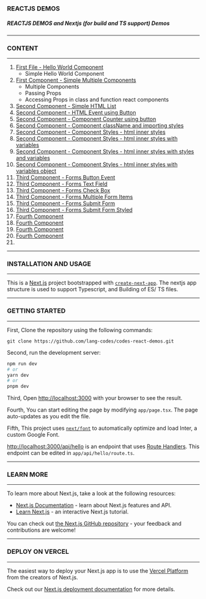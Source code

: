 ### REACTJS DEMOS

##### REACTJS DEMOS and Nextjs (for build and TS support) Demos


-----------------------

### CONTENT

-----------------------

01. [First File - Hello World Component](https://github.com/lang-codes/codes-react-demos/blob/main/src/app/demos/01-01-first-file.js)
    - Simple Hello World Component
02. [First Component - Simple Multiple Components](https://github.com/lang-codes/codes-react-demos/blob/main/src/app/demos/02-01-first-component.js)
    - Multiple Components 
    - Passing Props
    - Accessing Props in class and function react components
03. [Second Component - Simple HTML List](https://github.com/lang-codes/codes-react-demos/blob/main/src/app/demos/02-02-second-component.js)
04. [Second Component - HTML Event using Button](https://github.com/lang-codes/codes-react-demos/blob/main/src/app/demos/02-03-third-component-html-event.js)
05. [Second Component - Component Counter using button](https://github.com/lang-codes/codes-react-demos/blob/main/src/app/demos/2-04-fourth-component-counter.js)
06. [Second Component - Component className and importing styles](https://github.com/lang-codes/codes-react-demos/blob/main/src/app/demos/02-05-fifth-component-className.js)
07. [Second Component - Component Styles - html inner styles](https://github.com/lang-codes/codes-react-demos/blob/main/src/app/demos/02-06-sixth-component-styles.js)
08. [Second Component - Component Styles - html inner styles with variables](https://github.com/lang-codes/codes-react-demos/blob/main/src/app/demos/2-07-seven-component-styles-two.js)
09. [Second Component - Component Styles - html inner styles with styles and variables](https://github.com/lang-codes/codes-react-demos/blob/main/src/app/demos/02-08-eight-component-styles-three.js)
10. [Second Component - Component Styles - html inner styles with variables object](https://github.com/lang-codes/codes-react-demos/blob/main/src/app/demos/02-09-nine-component-styles-four.js)
10. [Third Component - Forms Button Event](https://github.com/lang-codes/codes-react-demos/blob/main/src/app/demos/03-01-forms-simple-button.js)
11. [Third Component - Forms Text Field](https://github.com/lang-codes/codes-react-demos/blob/main/src/app/demos/03-02-forms-input-text-box.js)
12. [Third Component - Forms Check Box](https://github.com/lang-codes/codes-react-demos/blob/main/src/app/demos/03-03-forms-check-buttons.js)
13. [Third Component - Forms Multiple Form Items](https://github.com/lang-codes/codes-react-demos/blob/main/src/app/demos/03-04-forms-multiple-variables.js)
14. [Third Component - Forms Submit Form](https://github.com/lang-codes/codes-react-demos/blob/main/src/app/demos/03-05-forms-submit.js)
15. [Third Component - Forms Submit Form Styled](https://github.com/lang-codes/codes-react-demos/blob/main/src/app/demos/03-06-nine-component-styles-four.js)
16. [Fourth Component](https://github.com/lang-codes/codes-react-demos/blob/main/src/app/demos/02-09-nine-component-styles-four.js)
17. [Fourth Component](https://github.com/lang-codes/codes-react-demos/blob/main/src/app/demos/02-09-nine-component-styles-four.js)
18. [Fourth Component](https://github.com/lang-codes/codes-react-demos/blob/main/src/app/demos/02-09-nine-component-styles-four.js)
19. [Fourth Component](https://github.com/lang-codes/codes-react-demos/blob/main/src/app/demos/02-09-nine-component-styles-four.js)
20. [](https://github.com/lang-codes/codes-react-demos/blob/main/src/app/demos/02-09-nine-component-styles-four.js)

-----------------------

### INSTALLATION AND USAGE

-----------------------



This is a [Next.js](https://nextjs.org/) project bootstrapped with [`create-next-app`](https://github.com/vercel/next.js/tree/canary/packages/create-next-app). The nextjs app structure is used to support Typescript, and Building of ES/ TS files.


-----------------------

### GETTING STARTED

-----------------------



First, Clone the repository using the following commands:

```
git clone https://github.com/lang-codes/codes-react-demos.git
```


Second, run the development server:

```bash
npm run dev
# or
yarn dev
# or
pnpm dev
```

Third, Open [http://localhost:3000](http://localhost:3000) with your browser to see the result.


Fourth, You can start editing the page by modifying `app/page.tsx`. The page auto-updates as you edit the file.


Fifth, This project uses [`next/font`](https://nextjs.org/docs/basic-features/font-optimization) to automatically optimize and load Inter, a custom Google Font.


[http://localhost:3000/api/hello](http://localhost:3000/api/hello) is an endpoint that uses [Route Handlers](https://beta.nextjs.org/docs/routing/route-handlers). This endpoint can be edited in `app/api/hello/route.ts`.


-----------------------

### LEARN MORE

-----------------------



To learn more about Next.js, take a look at the following resources:

- [Next.js Documentation](https://nextjs.org/docs) - learn about Next.js features and API.
- [Learn Next.js](https://nextjs.org/learn) - an interactive Next.js tutorial.

You can check out [the Next.js GitHub repository](https://github.com/vercel/next.js/) - your feedback and contributions are welcome!


-----------------------

### DEPLOY ON VERCEL

-----------------------



The easiest way to deploy your Next.js app is to use the [Vercel Platform](https://vercel.com/new?utm_medium=default-template&filter=next.js&utm_source=create-next-app&utm_campaign=create-next-app-readme) from the creators of Next.js.

Check out our [Next.js deployment documentation](https://nextjs.org/docs/deployment) for more details.
